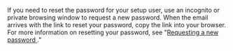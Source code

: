If you need to reset the password for your setup user, use an incognito or private browsing window to request a new password. When the email arrives with the link to reset your password, copy the link into your browser. For more information on resetting your password, see "[Requesting a new password
](/github/authenticating-to-github/keeping-your-account-and-data-secure/updating-your-github-access-credentials#requesting-a-new-password)."
